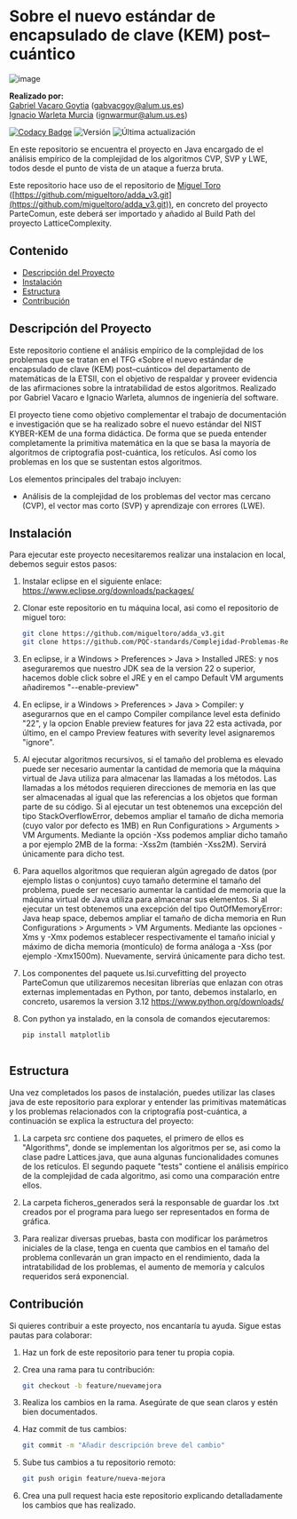 # Sobre el nuevo estándar de encapsulado de clave (KEM) post–cuántico

![image](https://github.com/user-attachments/assets/65c9aa92-a7f1-4685-9d1e-272ca69c054c)

**Realizado por:**  
[Gabriel Vacaro Goytia](https://github.com/Gabrielvcg) (gabvacgoy@alum.us.es)  
[Ignacio Warleta Murcia](https://github.com/ignaciowarleta) (ignwarmur@alum.us.es) <br>

[![Codacy Badge](https://app.codacy.com/project/badge/Grade/2dc3eb4f8d604b33960753f39d6b5a5b)](https://app.codacy.com/gh/PQC-standards/Complejidad-Problemas-Relacionados/dashboard?utm_source=gh&utm_medium=referral&utm_content=&utm_campaign=Badge_grade)
![Versión](https://img.shields.io/badge/versión-1.0.0-blue)
![Última actualización](https://img.shields.io/github/last-commit/PQC-standards/Complejidad-Problemas-Relacionados)

En este repositorio se encuentra el proyecto en Java encargado de el análisis empírico de la complejidad de los algoritmos CVP, SVP y LWE, todos desde el punto de vista de un ataque a fuerza bruta.

Este repositorio hace uso de el repositorio de [Miguel Toro](https://github.com/migueltoro) ([https://github.com/migueltoro/adda_v3.git](https://github.com/migueltoro/adda_v3.git)), en concreto del proyecto ParteComun, este deberá ser importado y añadido al Build Path del proyecto LatticeComplexity.

## Contenido

- [Descripción del Proyecto](#descripción-del-proyecto)
- [Instalación](#instalación)
- [Estructura](#estructura)
- [Contribución](#contribución)

## Descripción del Proyecto

Este repositorio contiene el análisis empírico de la complejidad de los problemas que se tratan en el TFG «Sobre el nuevo estándar de encapsulado de clave (KEM) post–cuántico» del departamento de matemáticas de la ETSII, con el objetivo de respaldar y proveer evidencia de las afirmaciones sobre la intratabilidad de estos algoritmos. Realizado por Gabriel Vacaro e Ignacio Warleta, alumnos de ingeniería del software.

El proyecto tiene como objetivo complementar el trabajo de documentación e investigación que se ha realizado sobre el nuevo estándar del NIST KYBER-KEM de una forma didáctica. De forma que se pueda entender completamente la primitiva matemática en la que se basa la mayoría de algoritmos de criptografía post-cuántica, los retículos. Así como los problemas en los que se sustentan estos algoritmos.

Los elementos principales del trabajo incluyen:
- Análisis de la complejidad de los problemas del vector mas cercano (CVP), el vector mas corto (SVP) y aprendizaje con errores (LWE).

## Instalación

Para ejecutar este proyecto necesitaremos realizar una instalacion en local, debemos seguir estos pasos:

1. Instalar eclipse en el siguiente enlace: https://www.eclipse.org/downloads/packages/

2. Clonar este repositorio en tu máquina local, asi como el repositorio de miguel toro:  
   ```bash
   git clone https://github.com/migueltoro/adda_v3.git
   git clone https://github.com/PQC-standards/Complejidad-Problemas-Relacionados.git

3. En eclipse, ir a Windows > Preferences > Java > Installed JRES: y nos aseguraremos que nuestro JDK sea de la version 22 o superior, hacemos doble click sobre el JRE y en el campo Default VM arguments añadiremos "--enable-preview"

4. En eclipse, ir a Windows > Preferences > Java > Compiler: y asegurarnos que en el campo Compiler compilance level esta definido "22", y la opcion Enable preview features for java 22 esta activada, por último, en el campo Preview features with severity level asignaremos "ignore".
   
5. Al ejecutar algoritmos recursivos, si el tamaño del problema es elevado puede ser necesario aumentar la cantidad de memoria que la máquina virtual de Java utiliza para almacenar las llamadas a los métodos. Las llamadas a los métodos requieren direcciones de memoria en las que ser almacenadas al igual que las referencias a los objetos que forman parte de su código. Si al ejecutar un test obtenemos una excepción del tipo StackOverflowError, debemos ampliar el tamaño de dicha memoria (cuyo valor por defecto es 1MB) en Run Configurations > Arguments > VM Arguments. Mediante la opción -Xss podemos ampliar dicho tamaño a por ejemplo 2MB de la forma: -Xss2m (también -Xss2M). Servirá únicamente para dicho test.

6. Para aquellos algoritmos que requieran algún agregado de datos (por ejemplo listas o conjuntos) cuyo tamaño determine el tamaño del problema, puede ser necesario aumentar la cantidad de memoria que la máquina virtual de Java utiliza para almacenar sus elementos. Si al ejecutar un test obtenemos una excepción del tipo OutOfMemoryError: Java heap space, debemos ampliar el tamaño de dicha memoria en Run Configurations > Arguments > VM Arguments. Mediante las opciones -Xms y -Xmx podemos establecer respectivamente el tamaño inicial y máximo de dicha memoria (montículo) de forma análoga a -Xss (por ejemplo -Xmx1500m). Nuevamente, servirá únicamente para dicho test.

7. Los componentes del paquete us.lsi.curvefitting del proyecto ParteComun que utilizaremos necesitan librerías que enlazan con otras externas implementadas en Python, por tanto, debemos instalarlo, en concreto, usaremos la version 3.12 https://www.python.org/downloads/

8. Con python ya instalado, en la consola de comandos ejecutaremos:
   ```bash
   pip install matplotlib
     
## Estructura

Una vez completados los pasos de instalación, puedes utilizar las clases java de este repositorio para explorar y entender las primitivas matemáticas y los problemas relacionados con la criptografía post-cuántica, a continuación se explica la estructura del proyecto:

1. La carpeta src contiene dos paquetes, el primero de ellos es "Algorithms", donde se implementan los algoritmos per se, asi como la clase padre Lattices.java, que auna algunas funcionalidades comunes de los retículos. El segundo paquete "tests" contiene el análisis empírico de la complejidad de cada algoritmo, asi como una comparación entre ellos.

2. La carpeta ficheros_generados será la responsable de guardar los .txt creados por el programa para luego ser representados en forma de gráfica.
   
3. Para realizar diversas pruebas, basta con modíficar los parámetros iniciales de la clase, tenga en cuenta que cambios en el tamaño del problema conllevarán un gran impacto en el rendimiento, dada la intratabilidad de los problemas, el aumento de memoría y calculos requeridos será exponencial.

## Contribución

Si quieres contribuir a este proyecto, nos encantaría tu ayuda. Sigue estas pautas para colaborar:

1. Haz un fork de este repositorio para tener tu propia copia.
   
2. Crea una rama para tu contribución:
   ```bash
   git checkout -b feature/nuevamejora

3. Realiza los cambios en la rama. Asegúrate de que sean claros y estén bien documentados.

4. Haz commit de tus cambios:
   ```bash
   git commit -m "Añadir descripción breve del cambio"

5. Sube tus cambios a tu repositorio remoto:
   ```bash
   git push origin feature/nueva-mejora

6. Crea una pull request hacia este repositorio explicando detalladamente los cambios que has realizado.
   








